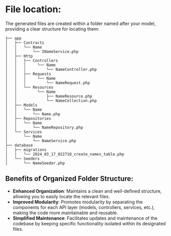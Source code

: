 # File location:

The generated files are created within a folder named after your model, providing a clear structure for locating them:

```
├── app
│   ├── Contracts
│   │   └── Name
│   │       └── INameService.php
│   ├── Http
│   │   ├── Controllers
│   │   │     └── Name
│   │   │         └── NameController.php
│   │   ├── Requests
│   │   │     └── Name
│   │   │         └── NameRequest.php
│   │   └── Resources
│   │         └── Name
│   │             ├── NameResource.php
│   │             └── NameCollection.php
│   ├── Models
│   │   └── Name
│   │       └── Name.php
│   ├── Repositories
│   │   └── Name
│   │       └── NameRepository.php
│   └── Services
│       └── Name
│           └── NameService.php
├── database
│   ├── migrations
│   │   └── 2024_03_17_022718_create_names_table.php
│   └── Seeders
│       └── NameSeeder.php
```

## Benefits of Organized Folder Structure:

- **Enhanced Organization**: Maintains a clean and well-defined structure, allowing you to easily locate the relevant
files.
- **Improved Modularity**: Promotes modularity by separating the components for each API layer (models, controllers,
services, etc.), making the code more maintainable and reusable.
- **Simplified Maintenance**: Facilitates updates and maintenance of the codebase by keeping specific functionality
isolated within its designated files.